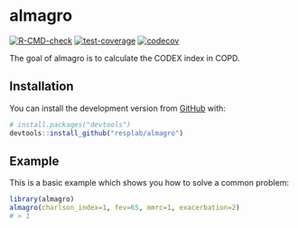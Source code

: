 
<!-- README.md is generated from README.Rmd. Please edit that file -->

# almagro

[![R-CMD-check](https://github.com/resplab/almagro/actions/workflows/R-CMD-check.yaml/badge.svg)](https://github.com/resplab/almagro/actions/workflows/R-CMD-check.yaml)
[![test-coverage](https://github.com/resplab/almagro/actions/workflows/test-coverage.yaml/badge.svg)](https://github.com/resplab/almagro/actions/workflows/test-coverage.yaml)
[![codecov](https://codecov.io/gh/resplab/almagro/branch/master/graph/badge.svg?token=6RZU4ED6GB)](https://codecov.io/gh/resplab/almagro)

The goal of almagro is to calculate the CODEX index in COPD.

## Installation

You can install the development version from [GitHub](https://github.com/) with:

``` r
# install.packages("devtools")
devtools::install_github("resplab/almagro")
```

## Example

This is a basic example which shows you how to solve a common problem:

``` r
library(almagro)
almagro(charlson_index=1, fev=65, mmrc=1, exacerbation=2)
# > 1
```


